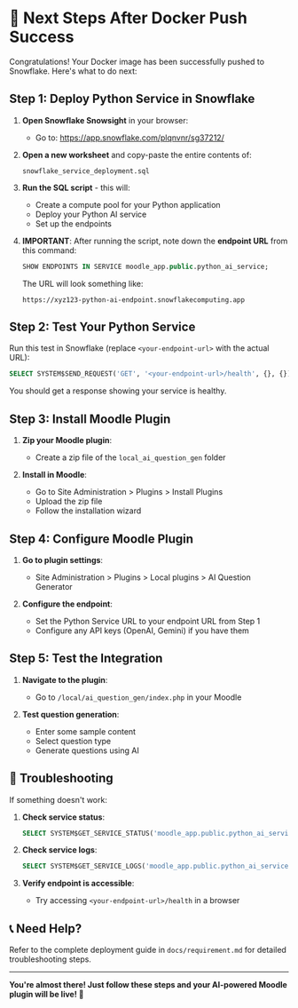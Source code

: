 # 🚀 Next Steps After Docker Push Success

Congratulations! Your Docker image has been successfully pushed to Snowflake. Here's what to do next:

## Step 1: Deploy Python Service in Snowflake

1. **Open Snowflake Snowsight** in your browser:
   - Go to: https://app.snowflake.com/plqnvnr/sg37212/

2. **Open a new worksheet** and copy-paste the entire contents of:
   ```
   snowflake_service_deployment.sql
   ```

3. **Run the SQL script** - this will:
   - Create a compute pool for your Python application
   - Deploy your Python AI service
   - Set up the endpoints

4. **IMPORTANT**: After running the script, note down the **endpoint URL** from this command:
   ```sql
   SHOW ENDPOINTS IN SERVICE moodle_app.public.python_ai_service;
   ```
   
   The URL will look something like:
   ```
   https://xyz123-python-ai-endpoint.snowflakecomputing.app
   ```

## Step 2: Test Your Python Service

Run this test in Snowflake (replace `<your-endpoint-url>` with the actual URL):

```sql
SELECT SYSTEM$SEND_REQUEST('GET', '<your-endpoint-url>/health', {}, {});
```

You should get a response showing your service is healthy.

## Step 3: Install Moodle Plugin

1. **Zip your Moodle plugin**:
   - Create a zip file of the `local_ai_question_gen` folder

2. **Install in Moodle**:
   - Go to Site Administration > Plugins > Install Plugins
   - Upload the zip file
   - Follow the installation wizard

## Step 4: Configure Moodle Plugin

1. **Go to plugin settings**:
   - Site Administration > Plugins > Local plugins > AI Question Generator

2. **Configure the endpoint**:
   - Set the Python Service URL to your endpoint URL from Step 1
   - Configure any API keys (OpenAI, Gemini) if you have them

## Step 5: Test the Integration

1. **Navigate to the plugin**:
   - Go to `/local/ai_question_gen/index.php` in your Moodle

2. **Test question generation**:
   - Enter some sample content
   - Select question type
   - Generate questions using AI

## 🔧 Troubleshooting

If something doesn't work:

1. **Check service status**:
   ```sql
   SELECT SYSTEM$GET_SERVICE_STATUS('moodle_app.public.python_ai_service');
   ```

2. **Check service logs**:
   ```sql
   SELECT SYSTEM$GET_SERVICE_LOGS('moodle_app.public.python_ai_service', 0, 'python-ai-container', 100);
   ```

3. **Verify endpoint is accessible**:
   - Try accessing `<your-endpoint-url>/health` in a browser

## 📞 Need Help?

Refer to the complete deployment guide in `docs/requirement.md` for detailed troubleshooting steps.

---

**You're almost there! Just follow these steps and your AI-powered Moodle plugin will be live! 🎉**
